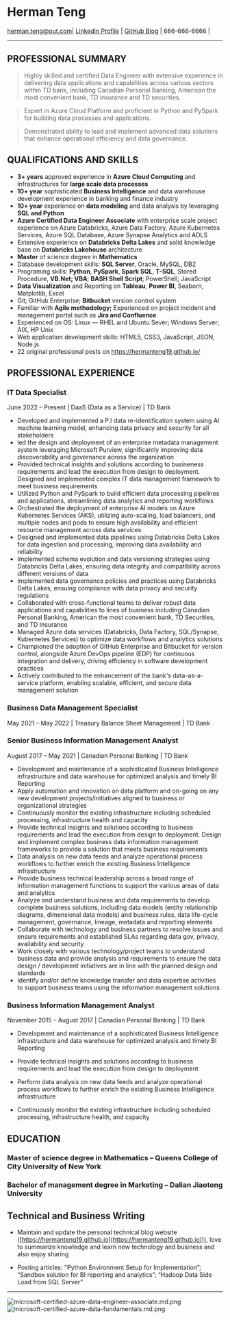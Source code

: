 # **Herman Teng**

[herman.teng@out.com](herman.teng@outlook.com)| [Linkedin Profile](https://www.linkedin.com/in/hermanteng/) | [GitHub Blog](https://hermanteng19.github.io) | 666-666-6666 | 

---

## PROFESSIONAL SUMMARY
> Highly skilled and certified Data Engineer with extensive experience in delivering data applications and capabilities across various sectors within TD bank, including Canadian Personal Banking, American the most convenient bank, TD insurance and TD securities. 

> Expert in Azure Cloud Platform and proficient in Python and PySpark for building data processes and applications.

> Demonstrated ability to lead and implement advanced data solutions that enhance operational efficiency and data governance.

## QUALIFICATIONS AND SKILLS

* **3+ years** approved experience in **Azure Cloud Computing** and infrastructures for **large scale data processes**
* **10+ year** sophisticated **Business Intelligence**  and data warehouse development experience in banking and finance industry
* **10+ year** experience on **data modeling** and data analysis by leveraging **SQL and Python**
* **Azure Certified Data Engineer Associate** with enterprise scale project experience on Azure Databricks, Azure Data Factory, Azure Kubernetes Services, Azure SQL Database, Azure Synapse Analytics and ADLS
* Extensive experience on **Databricks Delta Lakes** and solid knowledge base on **Databricks Lakehouse** architecture
* **Master** of science degree in **Mathematics** 
* Database development skills: **SQL Server**, Oracle, MySQL, DB2
* Programing skills: **Python**, **PySpark**,  **Spark SQL**, **T-SQL**, Stored Procedure, **VB.Net; VBA**; **BASH Shell Script**; PowerShell; JavaScript
* **Data Visualization** and Reporting on **Tableau**, **Power BI**, Seaborn, Matplotlib, Excel
* Git; GitHub Enterprise; **Bitbucket** version control system
* Familiar with **Agile methodology;** Experienced on project incident and management portal such as **Jira and Confluence**
* Experienced on OS: Linux — RHEL and Ubuntu Sever; Windows Server; AIX, HP Unix
* Web application development skills: HTML5, CSS3, JavaScript, JSON, Node.js
* 22 original professional posts on https://hermanteng19.github.io/

## PROFESSIONAL EXPERIENCE

### IT Data Specialist

June 2022 – Present | DaaS (Data as a Service) | TD Bank

* Developed and implemented a P.I data re-identification system using AI machine learning model, enhancing data privacy and security for all stakeholders
* led the design and deployment of an enterprise metadata management system leveraging Microsoft Purview, significantly improving data discoverability and governance across the organization
* Provided technical insights and solutions according to busineness requirements and lead the execution from design to deployment. Designed and implemented complex IT data management framework to meet business requirements
* Utilized Python and PySpark to build efficient data processing pipelines and applications, streamlining data analytics and reporting workflows
* Orchestrated the deployment of enterprise AI models on Azure Kubernetes Services (AKS), utilizing auto-scaling, load balancers, and multiple nodes and pods to ensure high availability and efficient resource management across data services
* Designed and implemented data pipelines using Databricks Delta Lakes for data ingestion and processing, improving data availability and reliability
* Implemented schema evolution and data versioning strategies using Databricks Delta Lakes, ensuring data integrity and compatibility across different versions of data
* Implemented data governance policies and practices using Databricks Delta Lakes, ensuing compliance with data privacy and security regulations
* Collaborated with cross-functional teams to deliver robust data applications and capabilities to lines of business including Canadian Personal Banking, American the most convenient bank, TD Securities, and TD Insurance
* Managed Azure data services (Databricks, Data Factory, SQL/Synapse, Kubernetes Services) to optimize data workflows and analytics solutions
* Championed the adoption of GitHub Enterprise and Bitbucket for version control, alongside Azure DevOps pipeline (EDP) for continuous integration and delivery, driving efficiency in software development practices
* Actively contributed to the enhancement of the bank's data-as-a-service platform, enabling scalable, efficient, and secure data management solution

### Business Data Management Specialist

May 2021 – May 2022 | Treasury Balance Sheet Management | TD Bank

### Senior Business Information Management Analyst

August 2017 – May 2021 | Canadian Personal Banking | TD Bank

* Development and maintenance of a sophisticated Business Intelligence infrastructure and data warehouse for optimized analysis and timely BI Reporting
* Apply automation and innovation on data platform and on-going on any new development projects/initiatives aligned to business or organizational strategies
* Continuously monitor the existing infrastructure including scheduled processing, infrastructure health and capacity
* Provide technical insights and solutions according to business requirements and lead the execution from design to deployment. Design and implement complex business data information management frameworks to provide a solution that meets business requirements
* Data analysis on new data feeds and analyze operational process workflows to further enrich the existing Business Intelligence infrastructure
* Provide business technical leadership across a broad range of information management functions to support the various areas of data and analytics 
* Analyze and understand business and data requirements to develop complete business solutions, including data models (entity relationship diagrams, dimensional data models) and business rules, data life-cycle management, governance, lineage, metadata and reporting elements
* Collaborate with technology and business partners to resolve issues and ensure requirements and established SLAs regarding data gov, privacy, availability and security
* Work closely with various technology/project teams to understand business data and provide analysis and requirements to ensure the data design / development initiatives are in line with the planned design and standards
* Identify and/or define knowledge transfer and data expertise activities to support business teams using the information management solutions

### Business Information Management Analyst

November 2015 – August 2017 | Canadian Personal Banking | TD Bank

* Development and maintenance of a sophisticated Business Intelligence infrastructure and data warehouse for optimized analysis and timely BI Reporting

* Provide technical insights and solutions according to business requirements and lead the execution from design to deployment

* Perform data analysis on new data feeds and analyze operational process workflows to further enrich the existing Business Intelligence infrastructure
* Continuously monitor the existing infrastructure including scheduled processing, infrastructure health, and capacity

## EDUCATION

### Master of science degree in Mathematics – Queens College of City University of New York 

### Bachelor of management degree in Marketing – Dalian Jiaotong University

## Technical and Business Writing

* Maintain and update the personal technical blog website ([https://hermanteng19.github.io](https://hermanteng19.github.io/)), love to summarize knowledge and learn new technology and business and also enjoy sharing

* Posting articles: "Python Environment Setup for Implementation”; “Sandbox solution for BI reporting and analytics”; “Hadoop Data Side Load from SQL Server”
---

![microsoft-certified-azure-data-engineer-associate.md.png](https://o.130014.xyz/2022/05/30/microsoft-certified-azure-data-engineer-associate.md.png)
![microsoft-certified-azure-data-fundamentals.md.png](https://o.130014.xyz/2022/05/30/microsoft-certified-azure-data-fundamentals.md.png)
